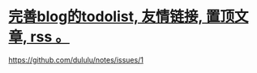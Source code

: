 # [完善blog的todolist, 友情链接, 置顶文章, rss 。](https://github.com/dululu/notes/issues/8)

https://github.com/dululu/notes/issues/1